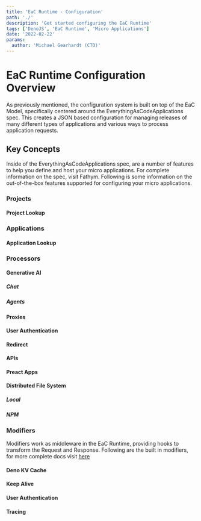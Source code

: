 ```yaml
---
title: 'EaC Runtime - Configuration'
path: './'
description: 'Get started configuring the EaC Runtime'
tags: ['DenoJS', 'EaC Runtime', 'Micro Applications']
date: '2022-02-22'
params:
  author: 'Michael Gearhardt (CTO)'
---
```


# EaC Runtime Configuration Overview

As previously mentioned, the configuration system is built on top of the <a target="_blank">EaC Model</a>, specifically centered around the <a target="_blank">EverythingAsCodeApplications</a> spec. This creates a JSON based configuration for managing releases of many different types of applications and various ways to process application requests.

## Key Concepts

Inside of the EverythingAsCodeApplications spec, are a number of features to help you define and host your micro applications. For complete information on the spec, visit <a target="_blank">Fathym</a>. Following is some information on the out-of-the-box features supported for configuring your micro applications.

### Projects

#### Project Lookup

### Applications

#### Application Lookup

### Processors

#### Generative AI

##### Chat

##### Agents

#### Proxies

#### User Authentication

#### Redirect

#### APIs

#### Preact Apps

#### Distributed File System

##### Local

##### NPM

### Modifiers

Modifiers work as middleware in the EaC Runtime, providing hooks to transform the Request and Response. Following are the built in modifiers, for more complete docs visit [here](modifiers/Overview.md)

#### Deno KV Cache

#### Keep Alive

#### User Authentication

#### Tracing
